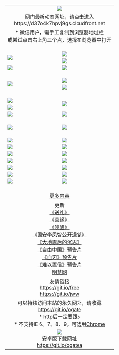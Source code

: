 ﻿<table>
  <tr></tr>
  <tr><td colspan=2 align=center><img src="https://cloud.githubusercontent.com/assets/11880933/13434984/f430fae2-e012-11e5-814f-c2df1e82b247.jpg" /></td></tr>
  <tr><td colspan=2 align=center>网门最新动态网址，请点击进入
<br>https://d37o4k7hpvj9gs.cloudfront.net
    </td>
  </tr>
  <tr>
    <td colspan=2 align=center>* 微信用户，需手工复制到浏览器地址栏<br>或尝试点击右上角三个点，选择在浏览器中打开
    <!--br>* IE6打开动态网址须在选项中勾选TLS 1.0--></td>
  </tr>
  <tr height="20">
  <tr>
    <td rowspan=2><a href="https://d37o4k7hpvj9gs.cloudfront.net/ogUP.aspx?name=11DKC.mp4&list=11DKC" target="_blank"><img src="https://d37o4k7hpvj9gs.cloudfront.net/Up/11DKC1.jpg" /></a></td> 
    <td><div><a href="https://d37o4k7hpvj9gs.cloudfront.net/ogUP.aspx?name=LRWS.mp4&list=LRWS" target="_blank"><img src="https://d37o4k7hpvj9gs.cloudfront.net/Up/LRWS.jpg" /></a></td>
   </tr>
  <tr>
    <td><a href="https://d37o4k7hpvj9gs.cloudfront.net/ogNiceVedio.aspx" target="_blank"><img src="https://d37o4k7hpvj9gs.cloudfront.net/Up/11TGKDY.jpg" /></a></td>
  </tr>
  <tr>
    <td><a href="https://d37o4k7hpvj9gs.cloudfront.net/ogUP.aspx?name=_EA/%CA%AE%C4%EA.mp4&count=http://odisk.org/Up/_EA/%CA%AE%C4%EA.mp4;http://odisk.org/Up/_EE/%CC%CE%B8%E7%D9%A9%B5%E7%D3%B0%A3%BA%CA%AE%C4%EA.mp4|2|%CA%AE%C4%EA|%D5%FD%C6%AC;%CC%CE%B8%E7%D9%A9%B5%E7%D3%B0" target="_blank"><img src="https://d37o4k7hpvj9gs.cloudfront.net/Up/_EA/%E5%8D%81%E5%B9%B4_135.jpg" /></a></td>
    <td><a href="https://d37o4k7hpvj9gs.cloudfront.net/ogUP.aspx?name=_EC%C9%FA%CB%C0%D3%EB%C2%D6%BB%D8.mp4&count=http://v.ifeng.com/documentary/discovery/201501/039bdca9-5c34-4796-b332-43b8f831efce.shtml;http://v.ifeng.com/documentary/society/201501/030cc825-2840-4536-a0b8-416c88375055.shtml;http://v.ifeng.com/documentary/society/201501/03a412f8-32ec-4e18-81ba-98acf64ec1ca.shtml;http://v.ifeng.com/documentary/society/201501/03c58012-8e01-456a-9097-615b3b24a709.shtml|4|%C9%FA%CB%C0%D3%EB%C2%D6%BB%D8" target="_blank"><img src="https://d37o4k7hpvj9gs.cloudfront.net/Up/_EC/%E7%94%9F%E6%AD%BB%E4%B8%8E%E8%BD%AE%E5%9B%9E_135.jpg" /></a></td>
  </tr>
  <tr height="20">
  <tr>
    <td rowspan=2><a href="https://d37o4k7hpvj9gs.cloudfront.net/ogUP.aspx?name=4EE/DJ.mp4&list=4EEDJ" target="_blank"><img src="https://d37o4k7hpvj9gs.cloudfront.net/Up/4EE/DJ140.jpg"/></a></td>
    <td><a href="https://d37o4k7hpvj9gs.cloudfront.net/ogUP.aspx?name=4EE/ZG.mp4&list=4EEZG" target="_blank"><img src="https://d37o4k7hpvj9gs.cloudfront.net/Up/4EE/ZG0.jpg"/></a></td>
    <!--td><a href="https://d37o4k7hpvj9gs.cloudfront.net/ogUP.aspx?name=4EE/QQ.mp4&list=4EEQQ" target="_blank"><img src="https://d37o4k7hpvj9gs.cloudfront.net/Up/4EE/QQ0.jpg"/></a></td>
    <td><a href="https://d37o4k7hpvj9gs.cloudfront.net/ogUP.aspx?name=4EE/HQ.mp4&list=4EEHQ" target="_blank"><img src="https://d37o4k7hpvj9gs.cloudfront.net/Up/4EE/HQ0.jpg"/></a></td-->
  </tr>
  <tr>
    <td><a href="https://d37o4k7hpvj9gs.cloudfront.net/onCO.aspx?list=XWPL&mode=m" target="_blank"><img src="https://d37o4k7hpvj9gs.cloudfront.net/Up/0WZTT.jpg" /></a></td> 
  </tr>
  <tr height="20">
  <tr>
    <td><a href="https://d37o4k7hpvj9gs.cloudfront.net/ogUP.aspx?name=JQR.mp4&count=2" target="_blank"><img src="https://d37o4k7hpvj9gs.cloudfront.net/Up/JQR.jpg" /></a></td>   
    <td rowspan=2><a href="https://d37o4k7hpvj9gs.cloudfront.net/ogUP.aspx?name=JP.mp4&count=9" target="_blank"><img src="https://d37o4k7hpvj9gs.cloudfront.net/Up/JP.jpg" /></td>
  </tr>
  <tr>
    <td><a href="https://d37o4k7hpvj9gs.cloudfront.net/ogUP.aspx?name=WH.mp4" target="_blank"><img src="https://d37o4k7hpvj9gs.cloudfront.net/Up/WH.jpg" /></a></td>
  </tr>
  <tr>
    <td><a href="https://d37o4k7hpvj9gs.cloudfront.net/ogUP.aspx?name=SSZJ.mp4&list=SSZJ" target="_blank"><img src="https://d37o4k7hpvj9gs.cloudfront.net/Up/SSZJ.jpg" /></a></td>
    <td><a href="https://d37o4k7hpvj9gs.cloudfront.net/ogUP.aspx?name=WLSH.mp4&count=2" target="_blank"><img src="https://d37o4k7hpvj9gs.cloudfront.net/Up/WLSH.jpg" /></a</td>
  </tr>
  <tr height="20">
  <tr>
    <td><a href="https://d37o4k7hpvj9gs.cloudfront.net/ogUP.aspx?name=ZY.mp4&count=2015|16" target="_blank"><img src="https://d37o4k7hpvj9gs.cloudfront.net/Up/ZY.jpg" /></a</td>
    <td><a href="https://d37o4k7hpvj9gs.cloudfront.net/ogUP.aspx?name=XTFY.mp4&count=B|2,A|24" target="_blank"><img src="https://d37o4k7hpvj9gs.cloudfront.net/Up/XTFY.jpg" /></a></td>
  </tr>
  <tr height="20">
  </tr>
  <!--tr>
    <td><a href="https://d37o4k7hpvj9gs.cloudfront.net/ogUP.aspx?name=4EE/GX.mp4&list=4EEGX" target="_blank"><img src="https://d37o4k7hpvj9gs.cloudfront.net/Up/4EE/GX0.jpg"/></a></td>
    <td><a href="https://d37o4k7hpvj9gs.cloudfront.net/ogUP.aspx?name=4EE/HD.mp4&list=4EEHD" target="_blank"><img src="https://d37o4k7hpvj9gs.cloudfront.net/Up/4EE/HD0.jpg"/></a></td>
  </tr>
  <tr>
    <td><a href="https://d37o4k7hpvj9gs.cloudfront.net/ogUP.aspx?name=4EE/TX.mp4&list=4EETX" target="_blank"><img src="https://d37o4k7hpvj9gs.cloudfront.net/Up/4EE/TX0.jpg"/></a></td>
    <td><a href="https://d37o4k7hpvj9gs.cloudfront.net/ogUP.aspx?name=4EE/WZ.mp4&list=4EEWZ" target="_blank"><img src="https://d37o4k7hpvj9gs.cloudfront.net/Up/4EE/WZ0.jpg"/></a></td>
  </tr-->
  <tr>
    <td><a href="https://d37o4k7hpvj9gs.cloudfront.net/onUP.aspx?name=https://d1ni6yqhqrtjo7.cloudfront.net/" target="_blank"><img src="https://d37o4k7hpvj9gs.cloudfront.net/Up/0DTW.jpg"/></a></td>
    <td><a href="https://d37o4k7hpvj9gs.cloudfront.net/onUP.aspx?name=https://d240ns8up8earz.cloudfront.net/acenter/" target="_blank"><img src="https://d37o4k7hpvj9gs.cloudfront.net/Up/0TDW.jpg" /></a></td>
  </tr>
  <tr>
    <td><a href="https://d37o4k7hpvj9gs.cloudfront.net/onUP.aspx?name=https://d4508d6vomz2p.cloudfront.net/gb/nsc413.htm" target="_blank"><img src="https://d37o4k7hpvj9gs.cloudfront.net/Up/0DJY.jpg" /></a></td>
    <td><a href="https://d37o4k7hpvj9gs.cloudfront.net/onUP.aspx?name=https://d4apjbhkuxer1.cloudfront.net/xtr/gb/prog204.html" target="_blank"><img src="https://d37o4k7hpvj9gs.cloudfront.net/Up/0XTR.jpg" /></a></td>
  </tr>
  <tr>
    <td><a href="https://d37o4k7hpvj9gs.cloudfront.net/onUP.aspx?name=https://d3aj00iefsmfgc.cloudfront.net/" target="_blank"><img src="https://d37o4k7hpvj9gs.cloudfront.net/Up/0MHW.jpg" /></a></td>
    <td><a href="https://d37o4k7hpvj9gs.cloudfront.net/onUP.aspx?name=https://d20wz7qt14x5d2.cloudfront.net/" target="_blank"><img src="https://d37o4k7hpvj9gs.cloudfront.net/Up/0ZJW.jpg" /></a></td>
  </tr>
  <tr>
    <td><a href="https://d37o4k7hpvj9gs.cloudfront.net/ogUP.aspx?name=0FG.zip" target="_blank"><img src="https://d37o4k7hpvj9gs.cloudfront.net/Up/0FG.jpg" /></a></td>
    <td><a href="https://d37o4k7hpvj9gs.cloudfront.net/ogUP.aspx?name=0FGA.apk" target="_blank"><img src="https://d37o4k7hpvj9gs.cloudfront.net/Up/0FGA.jpg" /></a></td>
  </tr>
  <tr>
    <td><a href="https://d37o4k7hpvj9gs.cloudfront.net/ogUP.aspx?name=0U.zip" target="_blank"><img src="https://d37o4k7hpvj9gs.cloudfront.net/Up/0U.jpg" /></a></td>
    <td><a href="https://d37o4k7hpvj9gs.cloudfront.net/ogUP.aspx?name=0UA.apk" target="_blank"><img src="https://d37o4k7hpvj9gs.cloudfront.net/Up/0UA.jpg" /></a></td>
  </tr>
  <tr>
    <td><a href="https://d37o4k7hpvj9gs.cloudfront.net/ogUP.aspx?name=0iPPOTV.zip" target="_blank"><img src="https://d37o4k7hpvj9gs.cloudfront.net/Up/0iPPOTV.jpg" /></a></td>
    <td><a href="https://d37o4k7hpvj9gs.cloudfront.net/ogUP.aspx?name=0iNTD.apk" target="_blank"><img src="https://d37o4k7hpvj9gs.cloudfront.net/Up/0iNTD.jpg" /></a></td>
  </tr>
  <!--tr>
    <td><a href="https://d37o4k7hpvj9gs.cloudfront.net/ogNice.aspx" target="_blank"><img src="https://d37o4k7hpvj9gs.cloudfront.net/Up/0WCYY.jpg" /></a></td>
    <td><a href="https://d37o4k7hpvj9gs.cloudfront.net/onCO.aspx?list=XWPL&mode=m" target="_blank"><img src="https://d37o4k7hpvj9gs.cloudfront.net/Up/0WZTT.jpg" /></a></td> 
  </tr-->
  <tr>
    <td><a href="https://d37o4k7hpvj9gs.cloudfront.net/ogDY.aspx" target="_blank"><img src="https://d37o4k7hpvj9gs.cloudfront.net/Up/0FK.jpg" /></a></td>
    <td><a href="https://d37o4k7hpvj9gs.cloudfront.net/ogST.aspx" target="_blank"><img src="https://d37o4k7hpvj9gs.cloudfront.net/Up/0ST.jpg" /></a></td> 
  </tr>
  <tr height="20">
  <tr>
    <td colspan=2 align=center><a href="https://d37o4k7hpvj9gs.cloudfront.net/ogNice.aspx">更多内容</a>
    </td>
  </tr>
  <tr>
    <td colspan=2 align=center>更新<br>
      <a href="https://d37o4k7hpvj9gs.cloudfront.net/ogUP.aspx?name=4ESL.mp4" target="_blank">《送礼》</a><br>
      <a href="https://d37o4k7hpvj9gs.cloudfront.net/ogUP.aspx?name=4ESY.mp4" target="_blank">《善缘》</a><br>
      <a href="https://d37o4k7hpvj9gs.cloudfront.net/ogUP.aspx?name=4EHX.mp4" target="_blank">《唤醒》</a><br>
      <a href="https://d37o4k7hpvj9gs.cloudfront.net/ogUP.aspx?name=4LFZ.mp4" target="_blank">《国安李凤智公开退党》</a><br>
      <a href="https://d37o4k7hpvj9gs.cloudfront.net/ogUP.aspx?name=4DDZHDCS.mp4" target="_blank">《大地震后的沉思》</a><br>
      <a href="https://d37o4k7hpvj9gs.cloudfront.net/ogUP.aspx?name=11ZYZG0.mp4" target="_blank">《自由中国》预告片</a><br>
      <a href="https://d37o4k7hpvj9gs.cloudfront.net/ogUP.aspx?name=11XR.mp4" target="_blank">《血刃》预告片</a><br>
      <a href="https://d37o4k7hpvj9gs.cloudfront.net/ogUP.aspx?name=11NYZX.mp4&count=2" target="_blank">《难以置信》预告片</a><br>
      <a href="https://d37o4k7hpvj9gs.cloudfront.net/onUP.aspx?name=https://www.minghui.org/" target="_blank">明慧网</a>
    </td>
  </tr>
  <tr>
    <td colspan=2 align=center>友情链接<br>
      <a href="https://git.io/free" target="_blank">https://git.io/free</a><br>
      <a href="https://git.io/jww" target="_blank">https://git.io/jww</a>
    </td>
  </tr>
  <tr>
    <td colspan=2 align=center>可以持续访问本站的永久网址，请收藏<br/><a href="https://git.io/ogate" target="_blank">https://git.io/ogate</a><br/>* http后一定要跟s<br/>* 不支持IE 6、7、8、9，可选用<a href="https://d37o4k7hpvj9gs.cloudfront.net/ogUP.aspx?name=0ChromePortable.zip">Chrome</a></td>
  </tr>
  <tr>
    <td colspan=2 align=center><a href="https://d37o4k7hpvj9gs.cloudfront.net/ogUP.aspx?name=0oGate.apk" target="_blank"><img src="https://cloud.githubusercontent.com/assets/11880933/13720399/75e143ee-e842-11e5-9f0a-1421f423c80f.jpg" /></a><br>安卓版下载网址<br><a href="https://git.io/ogatea">https://git.io/ogatea</a></td>
  </tr>
  <!--tr>
    <td colspan=2 align=center>可能失效的动态网址
    </td>
  </tr-->
</table>
